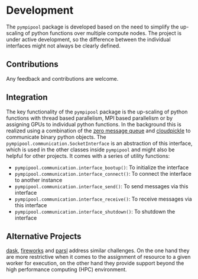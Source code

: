 # Development
The `pympipool` package is developed based on the need to simplify the up-scaling of python functions over multiple 
compute nodes. The project is under active development, so the difference between the individual interfaces might not 
always be clearly defined. 

## Contributions 
Any feedback and contributions are welcome. 

## Integration
The key functionality of the `pympipool` package is the up-scaling of python functions with thread based parallelism, 
MPI based parallelism or by assigning GPUs to individual python functions. In the background this is realized using a 
combination of the [zero message queue](https://zeromq.org) and [cloudpickle](https://github.com/cloudpipe/cloudpickle) 
to communicate binary python objects. The `pympipool.communication.SocketInterface` is an abstraction of this interface,
which is used in the other classes inside `pympipool` and might also be helpful for other projects. It comes with a 
series of utility functions:

* `pympipool.communication.interface_bootup()`: To initialize the interface
* `pympipool.communication.interface_connect()`: To connect the interface to another instance
* `pympipool.communication.interface_send()`: To send messages via this interface 
* `pympipool.communication.interface_receive()`: To receive messages via this interface 
* `pympipool.communication.interface_shutdown()`: To shutdown the interface

## Alternative Projects
[dask](https://www.dask.org), [fireworks](https://materialsproject.github.io/fireworks/) and [parsl](http://parsl-project.org)
address similar challenges. On the one hand they are more restrictive when it comes to the assignment of resource to 
a given worker for execution, on the other hand they provide support beyond the high performance computing (HPC)
environment. 